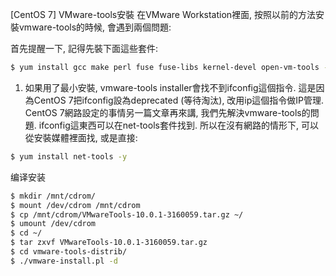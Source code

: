 [CentOS 7] VMware-tools安裝
在VMware Workstation裡面, 按照以前的方法安裝vmware-tools的時候, 會遇到兩個問題:

首先提醒一下, 記得先裝下面這些套件:
```sh
$ yum install gcc make perl fuse fuse-libs kernel-devel open-vm-tools -y
```
1. 如果用了最小安裝, vmware-tools installer會找不到ifconfig這個指令.
這是因為CentOS 7把ifconfig設為deprecated (等待淘汰), 改用ip這個指令做IP管理.
CentOS 7網路設定的事情另一篇文章再來講, 我們先解決vmware-tools的問題.
ifconfig這東西可以在net-tools套件找到.
所以在沒有網路的情形下, 可以從安裝媒體裡面找, 或是直接:
```sh
$ yum install net-tools -y
```

编译安装
```sh
$ mkdir /mnt/cdrom/
$ mount /dev/cdrom /mnt/cdrom
$ cp /mnt/cdrom/VMwareTools-10.0.1-3160059.tar.gz ~/
$ umount /dev/cdrom
$ cd ~/
$ tar zxvf VMwareTools-10.0.1-3160059.tar.gz
$ cd vmware-tools-distrib/
$ ./vmware-install.pl -d
```